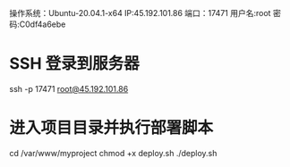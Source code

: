 操作系统：Ubuntu-20.04.1-x64
IP:45.192.101.86
端口：17471
用户名:root
密码:C0df4a6ebe

# SSH 登录到服务器
ssh -p 17471 root@45.192.101.86

# 进入项目目录并执行部署脚本
cd /var/www/myproject
chmod +x deploy.sh
./deploy.sh
